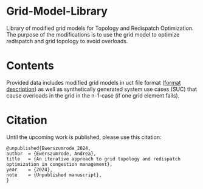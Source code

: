 # Grid-Model-Library
Library of modified grid models for Topology and Redispatch Optimization. The purpose of the modifications is to use the grid model to optimize redispatch and grid topology to avoid overloads. 

# Contents
Provided data includes modified grid models in uct file format ([format description](https://www.google.com/url?sa=t&rct=j&q=&esrc=s&source=web&cd=&ved=2ahUKEwihooTz0vOEAxUd8wIHHaM0AoIQFnoECBMQAQ&url=https%3A%2F%2Fwww.entsoe.eu%2Ffileadmin%2Fuser_upload%2F_library%2Fpublications%2Fce%2Fotherreports%2FUCTE-format.pdf&usg=AOvVaw0Gm2W7eOSXAeIEZ40vH2vk&opi=89978449)) as well as synthetically generated system use cases (SUC) that cause overloads in the grid in the n-1-case (if one grid element fails).  

# Citation 
Until the upcoming work is published, please use this citation:

```
@unpublished{Ewerszumrode_2024,
author  = {Ewerszumrode, Andrea},
title   = {An iterative approach to grid topology and redispatch optimization in congestion management},
year    = {2024},
note    = {Unpublished manuscript},
}
```
